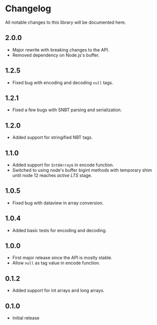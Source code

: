 # Changelog

All notable changes to this library will be documented here.

## 2.0.0

- Major rewrite with breaking changes to the API.
- Removed dependency on Node.js's buffer.

## 1.2.5

- Fixed bug with encoding and decoding `null` tags.

## 1.2.1

- Fixed a few bugs with SNBT parsing and serialization.

## 1.2.0

- Added support for stringified NBT tags.

## 1.1.0

- Added support for `Int8Array`s in encode function.
- Switched to using node's buffer bigint methods with temporary shim until
node 12 reaches _active LTS_ stage.

## 1.0.5

- Fixed bug with dataview in array conversion.

## 1.0.4

- Added basic tests for encoding and decoding.

## 1.0.0

- First major release since the API is mostly stable.
- Allow `null` as tag value in encode function.

## 0.1.2

- Added support for int arrays and long arrays.

## 0.1.0

- Initial release
